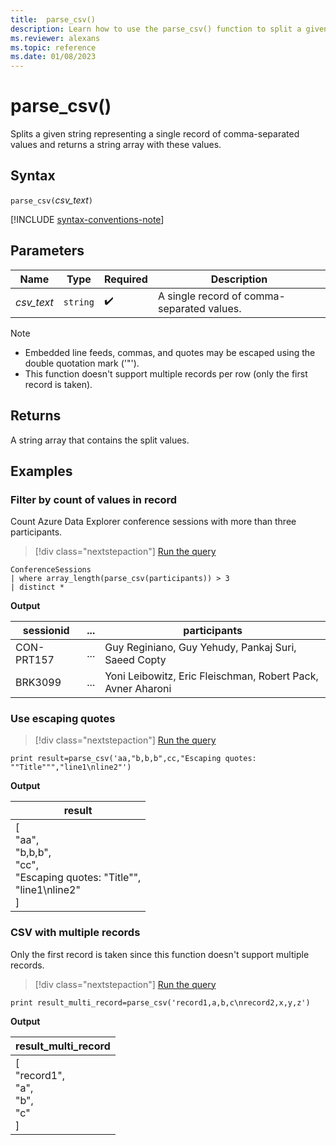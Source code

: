 ```yaml
---
title:  parse_csv()
description: Learn how to use the parse_csv() function to split a given string representing a single record of comma-separated values.
ms.reviewer: alexans
ms.topic: reference
ms.date: 01/08/2023
---
```

# parse_csv()

Splits a given string representing a single record of comma-separated values and returns a string array with these values.

## Syntax

`parse_csv(`*csv_text*`)`

[!INCLUDE [syntax-conventions-note](../../includes/syntax-conventions-note.md)]

## Parameters

| Name | Type | Required | Description |
|--|--|--|--|
| *csv_text* | `string` |  :heavy_check_mark: | A single record of comma-separated values. |

> [!NOTE]
>
> * Embedded line feeds, commas, and quotes may be escaped using the double quotation mark ('"').
> * This function doesn't support multiple records per row (only the first record is taken).

## Returns

A string array that contains the split values.

## Examples

### Filter by count of values in record

Count Azure Data Explorer conference sessions with more than three participants.

> [!div class="nextstepaction"]
> <a href="https://dataexplorer.azure.com/clusters/help/databases/Samples?query=H4sIAAAAAAAAA3POz0tLLUrNS04NTi0uzszPK+aqUSjPAAopJBYVJVbG56TmpZdkaBQkFhWnxicXl4FYJZnJmQWJeSXFmpoKdgrGQB0pmcUlmXnJJQpaAB0oOCtRAAAA" target="_blank">Run the query</a>

```kusto
ConferenceSessions
| where array_length(parse_csv(participants)) > 3
| distinct *
```

**Output**

|sessionid|...|participants|
|--|--|--|
|CON-PRT157|...|Guy Reginiano, Guy Yehudy, Pankaj Suri, Saeed Copty|
|BRK3099|...|Yoni Leibowitz, Eric Fleischman, Robert Pack, Avner Aharoni|

### Use escaping quotes

> [!div class="nextstepaction"]
> <a href="https://dataexplorer.azure.com/clusters/help/databases/Samples?query=H4sIAAAAAAAAAxXFMQqAMAwF0KuUv1Qhi46CozdwFCSWIIVSa5N6fpU3vFJjNldFW7K5cFXZgz6dZyYc9AGFQFg0cIn5dHe7THRywBotCQBCilmGLf+N8P0LWIqWMVMAAAA=" target="_blank">Run the query</a>

```kusto
print result=parse_csv('aa,"b,b,b",cc,"Escaping quotes: ""Title""","line1\nline2"')
```

**Output**

|result|
|---|
|[<br>  "aa",<br>  "b,b,b",<br>  "cc",<br>  "Escaping quotes: \"Title\"",<br>  "line1\nline2"<br>]|

### CSV with multiple records

Only the first record is taken since this function doesn't support multiple records. 

> [!div class="nextstepaction"]
> <a href="https://dataexplorer.azure.com/clusters/help/databases/Samples?query=H4sIAAAAAAAAAysoyswrUShKLS7NKYnPBRKZ8UWpyflFKbYFiUXFqfHJxWUa6hARQ51EnSSd5Jg8CNdIp0KnUqdKXRMAyO6RzEMAAAA=" target="_blank">Run the query</a>

```kusto
print result_multi_record=parse_csv('record1,a,b,c\nrecord2,x,y,z')
```

**Output**

|result_multi_record|
|---|
|[<br>  "record1",<br>  "a",<br>  "b",<br>  "c"<br>]|
